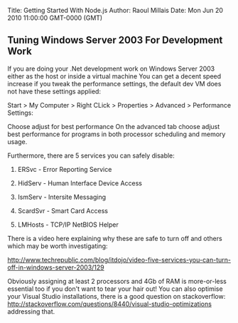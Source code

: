 Title: Getting Started With Node.js
Author: Raoul Millais
Date: Mon Jun 20 2010 11:00:00 GMT-0000 (GMT)

## Tuning Windows Server 2003 For Development Work

If you are doing your .Net development work on Windows Server 2003 either as the host or inside a virtual machine You can get a decent speed increase if you tweak the performance settings, the default dev VM does not have these settings applied:

Start > My Computer > Right CLick > Properties > Advanced > Performance Settings:

Choose adjust for best performance
On the advanced tab choose adjust best performance for programs in both processor scheduling and memory usage.

Furthermore, there are 5 services you can safely disable:

1. ERSvc - Error Reporting Service

2. HidServ - Human Interface Device Access

3. IsmServ - Intersite Messaging

4. ScardSvr - Smart Card Access

5. LMHosts - TCP/IP NetBIOS Helper

There is a video here explaining why these are safe to turn off and others which may be worth investigating:

http://www.techrepublic.com/blog/itdojo/video-five-services-you-can-turn-off-in-windows-server-2003/129

Obviously assigning at least 2 processors and 4Gb of RAM is more-or-less essential too if you don't want to tear your hair out!  You can also optimise your Visual Studio installations, there is a good question on stackoverflow: http://stackoverflow.com/questions/8440/visual-studio-optimizations addressing that.
